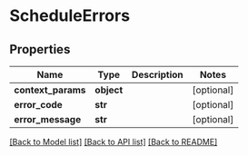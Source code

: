 # ScheduleErrors

## Properties
Name | Type | Description | Notes
------------ | ------------- | ------------- | -------------
**context_params** | **object** |  | [optional] 
**error_code** | **str** |  | [optional] 
**error_message** | **str** |  | [optional] 

[[Back to Model list]](../README.md#documentation-for-models) [[Back to API list]](../README.md#documentation-for-api-endpoints) [[Back to README]](../README.md)

